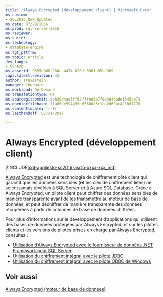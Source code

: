 ```yaml
---
title: "Always Encrypted (développement client) | Microsoft Docs"
ms.custom:
- SQL2016_New_Updated
ms.date: 07/29/2016
ms.prod: sql-server-2016
ms.reviewer: 
ms.suite: 
ms.technology:
- database-engine
ms.tgt_pltfrm: 
ms.topic: article
dev_langs:
- CSharp
ms.assetid: 9595eb66-284c-4474-828f-8961a05ce989
caps.latest.revision: 33
author: stevestein
manager: jhubbard
ms.workload: On Demand
ms.translationtype: HT
ms.sourcegitcommit: 8cb39d4ae3ff02fffe83e7f0e4646ade1545ce72
ms.openlocfilehash: f1ad5de594493c65688d5c1ca2d69ac421661770
ms.contentlocale: fr-fr
ms.lasthandoff: 07/31/2017

---
```

# <a name="always-encrypted-client-development"></a>Always Encrypted (développement client)
[!INCLUDE[tsql-appliesto-ss2016-asdb-xxxx-xxx_md](../../../includes/tsql-appliesto-ss2016-asdb-xxxx-xxx-md.md)]

[Always Encrypted](../../../relational-databases/security/encryption/always-encrypted-database-engine.md) est une technologie de chiffrement côté client qui garantit que les données sensibles (et les clés de chiffrement liées) ne soient jamais révélées à SQL Server et à Azure SQL Database. Grâce à Always Encrypted, un pilote client peut chiffrer des données sensibles de manière transparente avant de les transmettre au moteur de base de données, et peut déchiffrer de manière transparente des données récupérées à partir de colonnes de base de données chiffrées.

Pour plus d’informations sur le développement d’applications qui utilisent des bases de données protégées par Always Encrypted, et sur les pilotes clients et les versions de pilotes prises en charge par Always Encrypted, consultez :

- [Utilisation d’Always Encrypted avec le fournisseur de données .NET Framework pour SQL Server](../../../relational-databases/security/encryption/develop-using-always-encrypted-with-net-framework-data-provider.md)
- [Utilisation du chiffrement intégral avec le pilote JDBC](../../../connect/jdbc/using-always-encrypted-with-the-jdbc-driver.md)
- [Utilisation du chiffrement intégral avec le pilote ODBC de Windows](../../../connect/odbc/using-always-encrypted-with-the-odbc-driver.md)



## <a name="see-also"></a>Voir aussi

[Always Encrypted (moteur de base de données)](../../../relational-databases/security/encryption/always-encrypted-database-engine.md)


